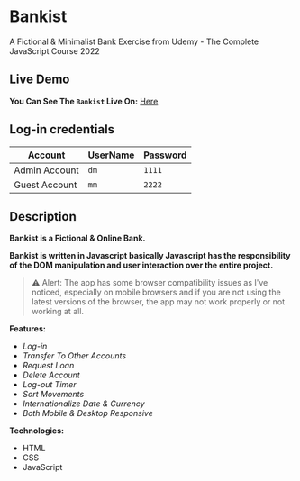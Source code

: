 # Bankist

A Fictional &amp; Minimalist Bank
Exercise from Udemy - The Complete JavaScript Course 2022

## Live Demo

**You Can See The `Bankist` Live On:** [Here](https://dimitarmitev92.github.io/Bankist/)

## Log-in credentials

| Account       | UserName | Password |
| ------------- | -------- | -------- |
| Admin Account | `dm`     | `1111`   |
| Guest Account | `mm`     | `2222`   |

## Description

**Bankist is a Fictional & Online Bank.**

**Bankist is written in Javascript basically Javascript has the responsibility of the DOM manipulation and user interaction over the entire project.**

> ⚠ Alert: The app has some browser compatibility issues as I've noticed, especially on mobile browsers and if you are not using the latest versions of the browser, the app may not work properly or not working at all.

**Features:**

-  _Log-in_
-  _Transfer To Other Accounts_
-  _Request Loan_
-  _Delete Account_
-  _Log-out Timer_
-  _Sort Movements_
-  _Internationalize Date & Currency_
-  _Both Mobile & Desktop Responsive_

**Technologies:**

- HTML
- CSS
- JavaScript
